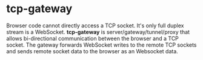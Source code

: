 # tcp-gateway

Browser code cannot directly access a TCP socket.  It's only full duplex stream is a WebSocket.  **tcp-gateway** is server/gateway/tunnel/proxy that allows bi-directional communication between the browser and a TCP socket.  The gateway 
forwards WebSocket writes to the remote TCP sockets and sends remote socket data to the browser as an Websocket data.

